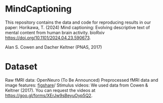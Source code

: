 # MindCaptioning
This repository contains the data and code for reproducing results in our paper: Horikawa, T. (2024) Mind captioning: Evolving descriptive text of mental content from human brain activity. bioRxiv https://doi.org/10.1101/2024.04.23.590673.

Alan S. Cowen and Dacher Keltner (PNAS, 2017)


# Dataset

Raw fMRI data: OpenNeuro (To Be Announced)
Preprocessed fMRI data and image features: <a href="https://doi.org/10.6084/m9.figshare.25804657">figshare</a>/
Stimulus videos: We used data from Cowen & Keltner (2017). You can request the videos at https://goo.gl/forms/XErJw9sBeyuOyp5Q2.
